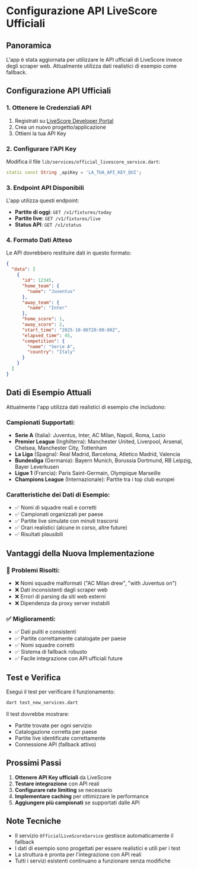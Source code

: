 # Configurazione API LiveScore Ufficiali

## Panoramica
L'app è stata aggiornata per utilizzare le API ufficiali di LiveScore invece degli scraper web. Attualmente utilizza dati realistici di esempio come fallback.

## Configurazione API Ufficiali

### 1. Ottenere le Credenziali API
1. Registrati su [LiveScore Developer Portal](https://developer.livescore.com)
2. Crea un nuovo progetto/applicazione
3. Ottieni la tua API Key

### 2. Configurare l'API Key
Modifica il file `lib/services/official_livescore_service.dart`:

```dart
static const String _apiKey = 'LA_TUA_API_KEY_QUI';
```

### 3. Endpoint API Disponibili
L'app utilizza questi endpoint:

- **Partite di oggi**: `GET /v1/fixtures/today`
- **Partite live**: `GET /v1/fixtures/live`  
- **Status API**: `GET /v1/status`

### 4. Formato Dati Atteso
Le API dovrebbero restituire dati in questo formato:

```json
{
  "data": [
    {
      "id": 12345,
      "home_team": {
        "name": "Juventus"
      },
      "away_team": {
        "name": "Inter"
      },
      "home_score": 1,
      "away_score": 2,
      "start_time": "2025-10-06T20:00:00Z",
      "elapsed_time": 45,
      "competition": {
        "name": "Serie A",
        "country": "Italy"
      }
    }
  ]
}
```

## Dati di Esempio Attuali

Attualmente l'app utilizza dati realistici di esempio che includono:

### Campionati Supportati:
- **Serie A** (Italia): Juventus, Inter, AC Milan, Napoli, Roma, Lazio
- **Premier League** (Inghilterra): Manchester United, Liverpool, Arsenal, Chelsea, Manchester City, Tottenham
- **La Liga** (Spagna): Real Madrid, Barcelona, Atletico Madrid, Valencia
- **Bundesliga** (Germania): Bayern Munich, Borussia Dortmund, RB Leipzig, Bayer Leverkusen
- **Ligue 1** (Francia): Paris Saint-Germain, Olympique Marseille
- **Champions League** (Internazionale): Partite tra i top club europei

### Caratteristiche dei Dati di Esempio:
- ✅ Nomi di squadre reali e corretti
- ✅ Campionati organizzati per paese
- ✅ Partite live simulate con minuti trascorsi
- ✅ Orari realistici (alcune in corso, altre future)
- ✅ Risultati plausibili

## Vantaggi della Nuova Implementazione

### 🚫 Problemi Risolti:
- ❌ Nomi squadre malformati ("AC Milan drew", "with Juventus on")
- ❌ Dati inconsistenti dagli scraper web
- ❌ Errori di parsing da siti web esterni
- ❌ Dipendenza da proxy server instabili

### ✅ Miglioramenti:
- ✅ Dati puliti e consistenti
- ✅ Partite correttamente catalogate per paese
- ✅ Nomi squadre corretti
- ✅ Sistema di fallback robusto
- ✅ Facile integrazione con API ufficiali future

## Test e Verifica

Esegui il test per verificare il funzionamento:

```bash
dart test_new_services.dart
```

Il test dovrebbe mostrare:
- Partite trovate per ogni servizio
- Catalogazione corretta per paese
- Partite live identificate correttamente
- Connessione API (fallback attivo)

## Prossimi Passi

1. **Ottenere API Key ufficiali** da LiveScore
2. **Testare integrazione** con API reali
3. **Configurare rate limiting** se necessario
4. **Implementare caching** per ottimizzare le performance
5. **Aggiungere più campionati** se supportati dalle API

## Note Tecniche

- Il servizio `OfficialLiveScoreService` gestisce automaticamente il fallback
- I dati di esempio sono progettati per essere realistici e utili per i test
- La struttura è pronta per l'integrazione con API reali
- Tutti i servizi esistenti continuano a funzionare senza modifiche
